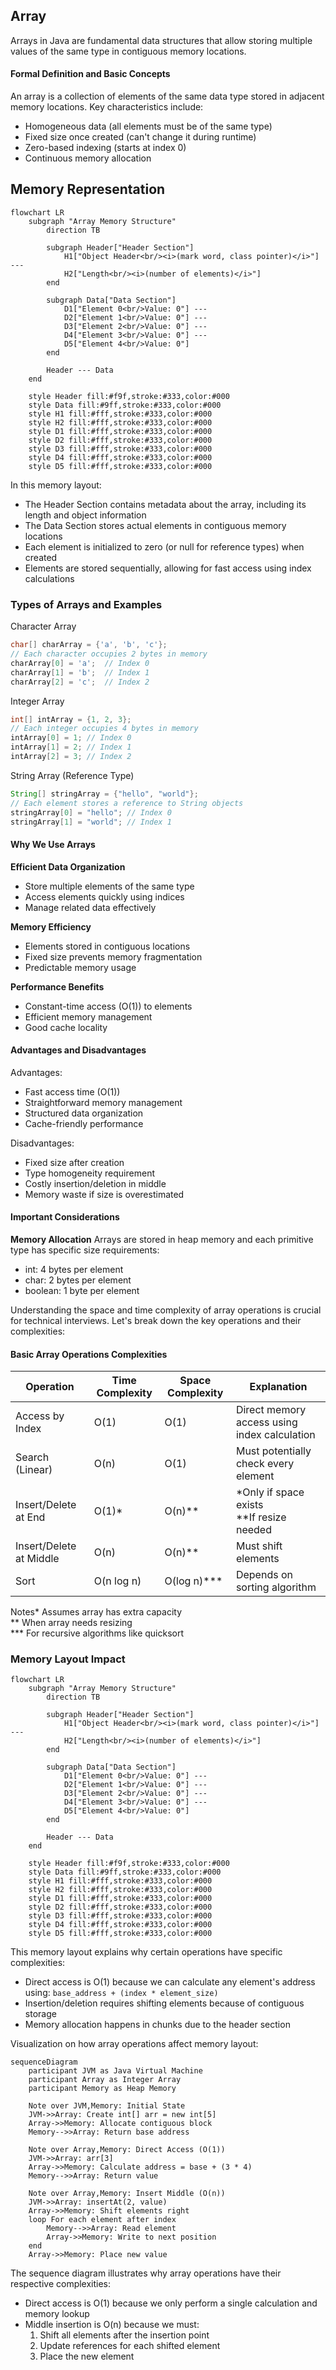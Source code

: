 ## Array

Arrays in Java are fundamental data structures that allow storing multiple values of the same type in contiguous memory locations.

#### Formal Definition and Basic Concepts

An array is a collection of elements of the same data type stored in adjacent memory locations. Key characteristics include:

- Homogeneous data (all elements must be of the same type)
- Fixed size once created (can't change it during runtime)
- Zero-based indexing (starts at index 0)
- Continuous memory allocation

## Memory Representation

```mermaid
flowchart LR
    subgraph "Array Memory Structure"
        direction TB

        subgraph Header["Header Section"]
            H1["Object Header<br/><i>(mark word, class pointer)</i>"] ---
            H2["Length<br/><i>(number of elements)</i>"]
        end

        subgraph Data["Data Section"]
            D1["Element 0<br/>Value: 0"] ---
            D2["Element 1<br/>Value: 0"] ---
            D3["Element 2<br/>Value: 0"] ---
            D4["Element 3<br/>Value: 0"] ---
            D5["Element 4<br/>Value: 0"]
        end

        Header --- Data
    end

    style Header fill:#f9f,stroke:#333,color:#000
    style Data fill:#9ff,stroke:#333,color:#000
    style H1 fill:#fff,stroke:#333,color:#000
    style H2 fill:#fff,stroke:#333,color:#000
    style D1 fill:#fff,stroke:#333,color:#000
    style D2 fill:#fff,stroke:#333,color:#000
    style D3 fill:#fff,stroke:#333,color:#000
    style D4 fill:#fff,stroke:#333,color:#000
    style D5 fill:#fff,stroke:#333,color:#000
```

In this memory layout:

- The Header Section contains metadata about the array, including its length and object information
- The Data Section stores actual elements in contiguous memory locations
- Each element is initialized to zero (or null for reference types) when created
- Elements are stored sequentially, allowing for fast access using index calculations

### Types of Arrays and Examples

Character Array

```java
char[] charArray = {'a', 'b', 'c'};
// Each character occupies 2 bytes in memory
charArray[0] = 'a';  // Index 0
charArray[1] = 'b';  // Index 1
charArray[2] = 'c';  // Index 2
```

Integer Array

```java
int[] intArray = {1, 2, 3};
// Each integer occupies 4 bytes in memory
intArray[0] = 1; // Index 0
intArray[1] = 2; // Index 1
intArray[2] = 3; // Index 2
```

String Array (Reference Type)

```java
String[] stringArray = {"hello", "world"};
// Each element stores a reference to String objects
stringArray[0] = "hello"; // Index 0
stringArray[1] = "world"; // Index 1
```

#### Why We Use Arrays

**Efficient Data Organization**

- Store multiple elements of the same type
- Access elements quickly using indices
- Manage related data effectively

**Memory Efficiency**

- Elements stored in contiguous locations
- Fixed size prevents memory fragmentation
- Predictable memory usage

**Performance Benefits**

- Constant-time access (O(1)) to elements
- Efficient memory management
- Good cache locality

#### Advantages and Disadvantages

Advantages:

- Fast access time (O(1))
- Straightforward memory management
- Structured data organization
- Cache-friendly performance

Disadvantages:

- Fixed size after creation
- Type homogeneity requirement
- Costly insertion/deletion in middle
- Memory waste if size is overestimated

#### Important Considerations

**Memory Allocation**
Arrays are stored in heap memory and each primitive type has specific size requirements:

- int: 4 bytes per element
- char: 2 bytes per element
- boolean: 1 byte per element

Understanding the space and time complexity of array operations is crucial for technical interviews. Let's break down the key operations and their complexities:

#### Basic Array Operations Complexities

| Operation               | Time Complexity | Space Complexity | Explanation                                    |
| ----------------------- | --------------- | ---------------- | ---------------------------------------------- |
| Access by Index         | O(1)            | O(1)             | Direct memory access using index calculation   |
| Search (Linear)         | O(n)            | O(1)             | Must potentially check every element           |
| Insert/Delete at End    | O(1)\*          | O(n)\*\*         | \*Only if space exists<br>\*\*If resize needed |
| Insert/Delete at Middle | O(n)            | O(n)\*\*         | Must shift elements                            |
| Sort                    | O(n log n)      | O(log n)\*\*\*   | Depends on sorting algorithm                   |

Notes\* Assumes array has extra capacity<br>
** When array needs resizing<br>\*** For recursive algorithms like quicksort

### Memory Layout Impact

```mermaid
flowchart LR
    subgraph "Array Memory Structure"
        direction TB

        subgraph Header["Header Section"]
            H1["Object Header<br/><i>(mark word, class pointer)</i>"] ---
            H2["Length<br/><i>(number of elements)</i>"]
        end

        subgraph Data["Data Section"]
            D1["Element 0<br/>Value: 0"] ---
            D2["Element 1<br/>Value: 0"] ---
            D3["Element 2<br/>Value: 0"] ---
            D4["Element 3<br/>Value: 0"] ---
            D5["Element 4<br/>Value: 0"]
        end

        Header --- Data
    end

    style Header fill:#f9f,stroke:#333,color:#000
    style Data fill:#9ff,stroke:#333,color:#000
    style H1 fill:#fff,stroke:#333,color:#000
    style H2 fill:#fff,stroke:#333,color:#000
    style D1 fill:#fff,stroke:#333,color:#000
    style D2 fill:#fff,stroke:#333,color:#000
    style D3 fill:#fff,stroke:#333,color:#000
    style D4 fill:#fff,stroke:#333,color:#000
    style D5 fill:#fff,stroke:#333,color:#000
```

This memory layout explains why certain operations have specific complexities:

- Direct access is O(1) because we can calculate any element's address using: `base_address + (index * element_size)`
- Insertion/deletion requires shifting elements because of contiguous storage
- Memory allocation happens in chunks due to the header section

Visualization on how array operations affect memory layout:

```mermaid
sequenceDiagram
    participant JVM as Java Virtual Machine
    participant Array as Integer Array
    participant Memory as Heap Memory

    Note over JVM,Memory: Initial State
    JVM->>Array: Create int[] arr = new int[5]
    Array->>Memory: Allocate contiguous block
    Memory-->>Array: Return base address

    Note over Array,Memory: Direct Access (O(1))
    JVM->>Array: arr[3]
    Array->>Memory: Calculate address = base + (3 * 4)
    Memory-->>Array: Return value

    Note over Array,Memory: Insert Middle (O(n))
    JVM->>Array: insertAt(2, value)
    Array->>Memory: Shift elements right
    loop For each element after index
        Memory-->>Array: Read element
        Array->>Memory: Write to next position
    end
    Array->>Memory: Place new value
```

The sequence diagram illustrates why array operations have their respective complexities:

- Direct access is O(1) because we only perform a single calculation and memory lookup
- Middle insertion is O(n) because we must:
  1. Shift all elements after the insertion point
  2. Update references for each shifted element
  3. Place the new element
